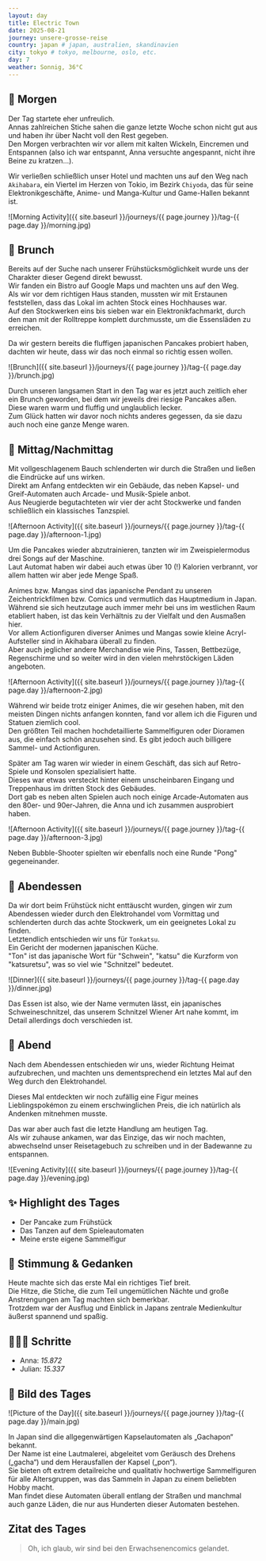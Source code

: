 ```yaml
---
layout: day
title: Electric Town
date: 2025-08-21
journey: unsere-grosse-reise
country: japan # japan, australien, skandinavien
city: tokyo # tokyo, melbourne, oslo, etc.
day: 7
weather: Sonnig, 36°C
---
```


## 🌅 Morgen

Der Tag startete eher unfreulich.  
Annas zahlreichen Stiche sahen die ganze letzte Woche schon nicht gut aus und haben ihr über Nacht voll den Rest gegeben.  
Den Morgen verbrachten wir vor allem mit kalten Wickeln, Eincremen und Entspannen (also ich war entspannt, Anna versuchte angespannt, nicht ihre Beine zu kratzen...).

Wir verließen schließlich unser Hotel und machten uns auf den Weg nach `Akihabara`, ein Viertel im Herzen von Tokio, im Bezirk `Chiyoda`, das für seine Elektronikgeschäfte, Anime- und Manga-Kultur und Game-Hallen bekannt ist.

![Morning Activity]({{ site.baseurl }}/journeys/{{ page.journey }}/tag-{{ page.day }}/morning.jpg)

## 🥐 Brunch

Bereits auf der Suche nach unserer Frühstücksmöglichkeit wurde uns der Charakter dieser Gegend direkt bewusst.  
Wir fanden ein Bistro auf Google Maps und machten uns auf den Weg.  
Als wir vor dem richtigen Haus standen, mussten wir mit Erstaunen feststellen, dass das Lokal im achten Stock eines Hochhauses war.  
Auf den Stockwerken eins bis sieben war ein Elektronikfachmarkt, durch den man mit der Rolltreppe komplett durchmusste, um die Essensläden zu erreichen.

Da wir gestern bereits die fluffigen japanischen Pancakes probiert haben, dachten wir heute, dass wir das noch einmal so richtig essen wollen.

![Brunch]({{ site.baseurl }}/journeys/{{ page.journey }}/tag-{{ page.day }}/brunch.jpg)

Durch unseren langsamen Start in den Tag war es jetzt auch zeitlich eher ein Brunch geworden, bei dem wir jeweils drei riesige Pancakes aßen.  
Diese waren warm und fluffig und unglaublich lecker.  
Zum Glück hatten wir davor noch nichts anderes gegessen, da sie dazu auch noch eine ganze Menge waren.

## 🌆 Mittag/Nachmittag

Mit vollgeschlagenem Bauch schlenderten wir durch die Straßen und ließen die Eindrücke auf uns wirken.  
Direkt am Anfang entdeckten wir ein Gebäude, das neben Kapsel- und Greif-Automaten auch Arcade- und Musik-Spiele anbot.  
Aus Neugierde begutachteten wir vier der acht Stockwerke und fanden schließlich ein klassisches Tanzspiel.

![Afternoon Activity]({{ site.baseurl }}/journeys/{{ page.journey }}/tag-{{ page.day }}/afternoon-1.jpg)

Um die Pancakes wieder abzutrainieren, tanzten wir im Zweispielermodus drei Songs auf der Maschine.  
Laut Automat haben wir dabei auch etwas über 10 (!) Kalorien verbrannt, vor allem hatten wir aber jede Menge Spaß.

Animes bzw. Mangas sind das japanische Pendant zu unseren Zeichentrickfilmen bzw. Comics und vermutlich das Hauptmedium in Japan.  
Während sie sich heutzutage auch immer mehr bei uns im westlichen Raum etabliert haben, ist das kein Verhältnis zu der Vielfalt und den Ausmaßen hier.  
Vor allem Actionfiguren diverser Animes und Mangas sowie kleine Acryl-Aufsteller sind in Akihabara überall zu finden.  
Aber auch jeglicher andere Merchandise wie Pins, Tassen, Bettbezüge, Regenschirme und so weiter wird in den vielen mehrstöckigen Läden angeboten.  

![Afternoon Activity]({{ site.baseurl }}/journeys/{{ page.journey }}/tag-{{ page.day }}/afternoon-2.jpg)

Während wir beide trotz einiger Animes, die wir gesehen haben, mit den meisten Dingen nichts anfangen konnten, fand vor allem ich die Figuren und Statuen ziemlich cool.  
Den größten Teil machen hochdetaillierte Sammelfiguren oder Dioramen aus, die einfach schön anzusehen sind.
Es gibt jedoch auch billigere Sammel- und Actionfiguren.

Später am Tag waren wir wieder in einem Geschäft, das sich auf Retro-Spiele und Konsolen spezialisiert hatte.  
Dieses war etwas versteckt hinter einem unscheinbaren Eingang und Treppenhaus im dritten Stock des Gebäudes.  
Dort gab es neben alten Spielen auch noch einige Arcade-Automaten aus den 80er- und 90er-Jahren, die Anna und ich zusammen ausprobiert haben.

![Afternoon Activity]({{ site.baseurl }}/journeys/{{ page.journey }}/tag-{{ page.day }}/afternoon-3.jpg)

Neben Bubble-Shooter spielten wir ebenfalls noch eine Runde "Pong" gegeneinander.

## 🍜 Abendessen

Da wir dort beim Frühstück nicht enttäuscht wurden, gingen wir zum Abendessen wieder durch den Elektrohandel vom Vormittag und schlenderten durch das achte Stockwerk, um ein geeignetes Lokal zu finden.  
Letztendlich entschieden wir uns für `Tonkatsu`.  
Ein Gericht der modernen japanischen Küche.  
"Ton" ist das japanische Wort für "Schwein", "katsu" die Kurzform von "katsuretsu", was so viel wie "Schnitzel" bedeutet.

![Dinner]({{ site.baseurl }}/journeys/{{ page.journey }}/tag-{{ page.day }}/dinner.jpg)

Das Essen ist also, wie der Name vermuten lässt, ein japanisches Schweineschnitzel, das unserem Schnitzel Wiener Art nahe kommt, im Detail allerdings doch verschieden ist.

## 🌙 Abend

Nach dem Abendessen entschieden wir uns, wieder Richtung Heimat aufzubrechen, und machten uns dementsprechend ein letztes Mal auf den Weg durch den Elektrohandel.

Dieses Mal entdeckten wir noch zufällig eine Figur meines Lieblingspokémon zu einem erschwinglichen Preis, die ich natürlich als Andenken mitnehmen musste.

Das war aber auch fast die letzte Handlung am heutigen Tag.  
Als wir zuhause ankamen, war das Einzige, das wir noch machten, abwechselnd unser Reisetagebuch zu schreiben und in der Badewanne zu entspannen.

![Evening Activity]({{ site.baseurl }}/journeys/{{ page.journey }}/tag-{{ page.day }}/evening.jpg)

## ✨ Highlight des Tages

- Der Pancake zum Frühstück  
- Das Tanzen auf dem Spieleautomaten  
- Meine erste eigene Sammelfigur  

## 💭 Stimmung & Gedanken

Heute machte sich das erste Mal ein richtiges Tief breit.  
Die Hitze, die Stiche, die zum Teil ungemütlichen Nächte und große Anstrengungen am Tag machten sich bemerkbar.  
Trotzdem war der Ausflug und Einblick in Japans zentrale Medienkultur äußerst spannend und spaßig. 

## 🏃🏽‍♀️ Schritte

- Anna: _15.872_  
- Julian: _15.337_

## 📸 Bild des Tages

![Picture of the Day]({{ site.baseurl }}/journeys/{{ page.journey }}/tag-{{ page.day }}/main.jpg)

In Japan sind die allgegenwärtigen Kapselautomaten als „Gachapon“ bekannt.  
Der Name ist eine Lautmalerei, abgeleitet vom Geräusch des Drehens („gacha“) und dem Herausfallen der Kapsel („pon“).  
Sie bieten oft extrem detailreiche und qualitativ hochwertige Sammelfiguren für alle Altersgruppen, was das Sammeln in Japan zu einem beliebten Hobby macht.  
Man findet diese Automaten überall entlang der Straßen und manchmal auch ganze Läden, die nur aus Hunderten dieser Automaten bestehen.

## Zitat des Tages

> Oh, ich glaub, wir sind bei den Erwachsenencomics gelandet.
